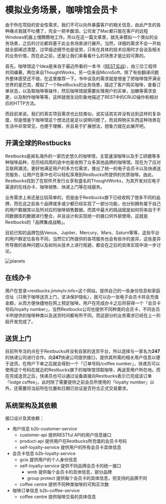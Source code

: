 # 模拟业务场景，咖啡馆会员卡

由于所在项目的安全性需求，我们不可以向外暴露客户的相关信息，由此产生的各种痛点我就不吐槽了，完全一把辛酸泪，公司发了Mac都只能在客户的远程Windows机器上慢腾腾地工作。所以在这一篇文章里，就先来模拟一个类似的业务场景，之后的讨论都将基于此业务场景进行展开。当然，详细的需求不会一开始就全部阐述清楚，过早描述细节也是徒劳，只有在具体的技术应用时才会谈及相关的业务价值，而在此之前，还是让我们来看看什么的场景才是比较可靠的。

首先，咖啡馆这个Idea是来自于最近所看的一本书（[REST实战](book.douban.com/subject/6854551/)），由三位工程师共同编著，两位来自ThoughtWorks，另一位来自MicroSoft，除了有些翻译问题外整体感受还不错，在这里推荐一下。书中谈及的需求就是借鉴了把咖啡馆开满全世界的星巴克，模拟了一个RestBucks的业务场景，描述了客户购买咖啡，查看订单状态，以及取咖啡等操作，然后咖啡馆就需要处理用户的买单，加糖等需求变更，以及制作咖啡等等，这样就很生动形象地描述了REST中的CRUD操作和相对应的HTTP方法。

而目前来说，我们的真实项目需求也比较类似，说实话其实并没有达到这样的复杂度，但是借鉴于咖啡馆这个想法还是足以说明问题了。而且购物买东西这种场景在生活中非常常见，也便于理解，并且易于扩展想法，想象力就在此展开吧。

## 开满全球的Restbucks

Restbucks是闻名海外的一家历史悠久的咖啡馆，主营速溶咖啡以及手工研磨等多种咖啡品种，在历经风雨的途中也是收购了众多其他品牌的咖啡馆。现在为了应对互联网潮流，更好地满足用户的多方位需求，推出了统一的电子会员卡以及快递送货服务，让用户在家中也可以轻松享用到Restbucks所提供的优质咖啡。由此，Restbucks找到了在软件开发行业享有盛名的ThoughtWorks，为其开发对应电子渠道的在线办卡、咖啡销售、快递上门等在线服务。

业务需求上来还是比较简单的，但是由于Restbucks旗下已经收购了很多不同的品牌，而在这之前各个品牌或多或少都已经实现了一部分功能，也分别拥有属于自己的用户数据库以及所对应的咖啡销售数据。而其中最大的挑战就是如何将来自于不同数据库的数据进行整合，并且设计和实现统一的接口供外部使用，这就是Restbucks的「品牌集成战略」。

目前已知的品牌包括Venus、Jupiter、Mercury、Mars、Saturn等等，这些平台的用户群定位各有不同，当然它们所提供的各项服务也会有些许的差异，这些差异所导致的各种问题以及如何从技术上进行规避，都会在之后的具体实现中进一步讨论。

![planets](http://www.g12e.com/courses/qhtigaodemo/2009/gaoyi/dl/kcjzjy/images0101/04.gif)

## 在线办卡

用户在登录<restbucks.jimmylv.info>这个网站，提供自己的一些身份信息和家庭住址（只用于咖啡送货上门，坚决保护隐私），就可以办一张电子会员卡并且充值金额，从而方便快捷地在网上预定咖啡。用户在完成办卡之后将获得一个「会员卡号码/loyalty number」，当然Restbucks公司也提供不同种类的会员卡，不同会员卡所提供的咖啡种类以及送货时间都有所不同，而这部分的业务需求已经在上一阶段开发完成了。

## 送货上门

目前所专注的点在于Restbucks并没有自家的送货平台，所以选择与一家名为**247**的快递公司进行合作。向**247**快递公司提供接口，提供其所需的相关用户信息以便于送货。在用户下单之后就会得到一个「订单号码/coffee number」，快递员可以使用这个号码在就近的Restbucks旗下的咖啡馆领取咖啡，再送至用户所在地。而在完成送货之后，快递员也可以通过设备直接向Restbucks表示已完成该订单「lodge coffee」，此时除了需要提供之前会员所使用的「loyalty number」以外，还需要将当前所在位置和日期已验证是否符合正式交易要求。

## 系统架构及其依赖

接口设计及其依赖：

- 用户信息 b2b-customer-service
    + customer-api 提供RESTful API的用户信息接口
    + product-api 提供用户在Restbucks所充值的会员卡号码
    + self-loyalty-service 提供用户的所有会员卡具体信息
- 会员卡信息 b2b-loyalty-service
    + gcis 提供用户的个人身份信息
    + self-loyalty-service 提供不同品牌会员卡的统一接口
        * wmb 提供每个会员卡的具体信息，部分品牌
        * group protect 提供每个会员卡的具体信息，但支持的品牌不同
    + coffee centre 提供不同种类咖啡的可购买次数
- 咖啡订单信息 b2b-coffee-service
    + coffee centre 提供咖啡交易的具体信息


